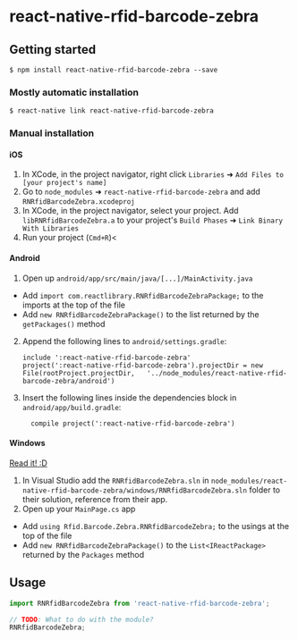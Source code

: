 
# react-native-rfid-barcode-zebra

## Getting started

`$ npm install react-native-rfid-barcode-zebra --save`

### Mostly automatic installation

`$ react-native link react-native-rfid-barcode-zebra`

### Manual installation


#### iOS

1. In XCode, in the project navigator, right click `Libraries` ➜ `Add Files to [your project's name]`
2. Go to `node_modules` ➜ `react-native-rfid-barcode-zebra` and add `RNRfidBarcodeZebra.xcodeproj`
3. In XCode, in the project navigator, select your project. Add `libRNRfidBarcodeZebra.a` to your project's `Build Phases` ➜ `Link Binary With Libraries`
4. Run your project (`Cmd+R`)<

#### Android

1. Open up `android/app/src/main/java/[...]/MainActivity.java`
  - Add `import com.reactlibrary.RNRfidBarcodeZebraPackage;` to the imports at the top of the file
  - Add `new RNRfidBarcodeZebraPackage()` to the list returned by the `getPackages()` method
2. Append the following lines to `android/settings.gradle`:
  	```
  	include ':react-native-rfid-barcode-zebra'
  	project(':react-native-rfid-barcode-zebra').projectDir = new File(rootProject.projectDir, 	'../node_modules/react-native-rfid-barcode-zebra/android')
  	```
3. Insert the following lines inside the dependencies block in `android/app/build.gradle`:
  	```
      compile project(':react-native-rfid-barcode-zebra')
  	```

#### Windows
[Read it! :D](https://github.com/ReactWindows/react-native)

1. In Visual Studio add the `RNRfidBarcodeZebra.sln` in `node_modules/react-native-rfid-barcode-zebra/windows/RNRfidBarcodeZebra.sln` folder to their solution, reference from their app.
2. Open up your `MainPage.cs` app
  - Add `using Rfid.Barcode.Zebra.RNRfidBarcodeZebra;` to the usings at the top of the file
  - Add `new RNRfidBarcodeZebraPackage()` to the `List<IReactPackage>` returned by the `Packages` method


## Usage
```javascript
import RNRfidBarcodeZebra from 'react-native-rfid-barcode-zebra';

// TODO: What to do with the module?
RNRfidBarcodeZebra;
```
  